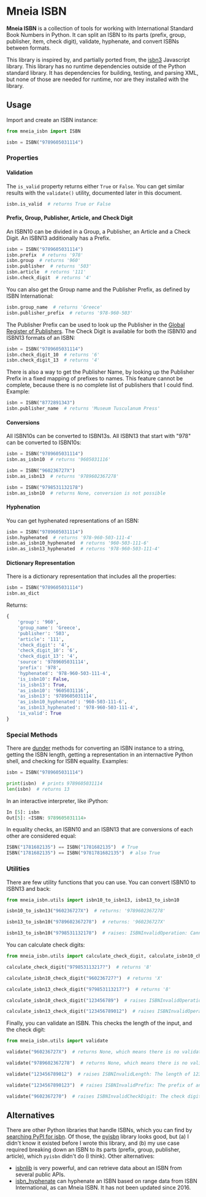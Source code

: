# Mneia ISBN #

**Mneia ISBN** is a collection of tools for working with International Standard Book Numbers in Python. It can split an
ISBN to its parts (prefix, group, publisher, item, check digit), validate, hyphenate, and convert ISBNs between formats.

This library is inspired by, and partially ported from, the [isbn3](https://github.com/inventaire/isbn3) Javascript
library. This library has no runtime dependencies outside of the Python standard library. It has dependencies for
building, testing, and parsing XML, but none of those are needed for runtime, nor are they installed with the library.

## Usage ##

Import and create an ISBN instance:

```python
from mneia_isbn import ISBN

isbn = ISBN("9789605031114")
```

### Properties ###

#### Validation ####

The `is_valid` property returns either `True` or `False`. You can get similar results with the `validate()` utility,
documented later in this document.

```python
isbn.is_valid  # returns True or False
```

#### Prefix, Group, Publisher, Article, and Check Digit ####

An ISBN10 can be divided in a Group, a Publisher, an Article and a Check Digit. An ISBN13 additionally has a Prefix.

```python
isbn = ISBN("9789605031114")
isbn.prefix  # returns '978'
isbn.group  # returns '960'
isbn.publisher  # returns '503'
isbn.article  # returns '111'
isbn.check_digit  # returns '4'
```

You can also get the Group name and the Publisher Prefix, as defined by ISBN International:

```python
isbn.group_name  # returns 'Greece'
isbn.publisher_prefix  # returns '978-960-503'
```

The Publisher Prefix can be used to look up the Publisher in the [Global Register of Publishers][2]. The Check Digit is
available for both the ISBN10 and ISBN13 formats of an ISBN:

```python
isbn = ISBN("9789605031114")
isbn.check_digit_10  # returns '6'
isbn.check_digit_13  # returns '4'
```

There is also a way to get the Publisher Name, by looking up the Publisher Prefix in a fixed mapping of prefixes to
names. This feature cannot be complete, because there is no complete list of publishers that I could find. Example:

```python
isbn = ISBN("8772891343")
isbn.publisher_name  # returns 'Museum Tusculanum Press'
```

#### Conversions ####

All ISBN10s can be converted to ISBN13s. All ISBN13 that start with "978" can be converted to ISBN10s:

```python
isbn = ISBN("9789605031114")
isbn.as_isbn10  # returns '9605031116'

isbn = ISBN("960236727X")
isbn.as_isbn13  # returns '9789602367278'

isbn = ISBN("9798531132178")
isbn.as_isbn10  # returns None, conversion is not possible
```

#### Hyphenation ####

You can get hyphenated representations of an ISBN:

```python
isbn = ISBN("9789605031114")
isbn.hyphenated  # returns '978-960-503-111-4'
isbn.as_isbn10_hyphenated  # returns '960-503-111-6'
isbn.as_isbn13_hyphenated  # returns '978-960-503-111-4'
```

#### Dictionary Representation ####

There is a dictionary representation that includes all the properties:

```python
isbn = ISBN("9789605031114")
isbn.as_dict
```

Returns:

```python
{
    'group': '960',
    'group_name': 'Greece',
    'publisher': '503',
    'article': '111',
    'check_digit': '4',
    'check_digit_10': '6',
    'check_digit_13': '4',
    'source': '9789605031114',
    'prefix': '978',
    'hyphenated': '978-960-503-111-4',
    'is_isbn10': False,
    'is_isbn13': True,
    'as_isbn10': '9605031116',
    'as_isbn13': '9789605031114',
    'as_isbn10_hyphenated': '960-503-111-6',
    'as_isbn13_hyphenated': '978-960-503-111-4',
    'is_valid': True
}
```

### Special Methods ###

There are [dunder](https://www.pythonmorsels.com/every-dunder-method/) methods for converting an ISBN instance to a
string, getting the ISBN length, getting a representation in an internactive Python shell, and checking for ISBN
equality. Examples:

```python
isbn = ISBN("9789605031114")

print(isbn)  # prints 9789605031114
len(isbn)  # returns 13
```

In an interactive interpreter, like iPython:

```python
In [5]: isbn
Out[5]: <ISBN: 9789605031114>
```

In equality checks, an ISBN10 and an ISBN13 that are conversions of each other are considered equal:

```python
ISBN("1781682135") == ISBN("1781682135")  # True
ISBN("1781682135") == ISBN("9781781682135")  # also True
```

### Utilities ###

There are few utility functions that you can use. You can convert ISBN10 to ISBN13 and back:

```python
from mneia_isbn.utils import isbn10_to_isbn13, isbn13_to_isbn10

isbn10_to_isbn13("960236727X")  # returns: '9789602367278'

isbn13_to_isbn10("9789602367278")  # returns: '960236727X'

isbn13_to_isbn10("9798531132178")  # raises: ISBNInvalidOperation: Cannot convert ISBN13 that starts with 979 to ISBN10.
```

You can calculate check digits:

```python
from mneia_isbn.utils import calculate_check_digit, calculate_isbn10_check_digit, calculate_isbn13_check_digit

calculate_check_digit("979853113217?")  # returns '8'

calculate_isbn10_check_digit("960236727?")  # returns 'X'

calculate_isbn13_check_digit("979853113217?")  # returns '8'

calculate_isbn10_check_digit("123456789")  # raises ISBNInvalidOperation: Cannot calculate check digit for ISBN10 because 123456789 is not 10 digits long.

calculate_isbn13_check_digit("123456789012")  # raises ISBNInvalidOperation: Cannot calculate check digit for ISBN13 because 123456789012 is not 13 digits long.
```

Finally, you can validate an ISBN. This checks the length of the input, and the check digit:

```python
from mneia_isbn.utils import validate

validate("960236727X")  # returns None, which means there is no validation issue

validate("9789602367278")  # returns None, which means there is no validation issue

validate("123456789012")  # raises ISBNInvalidLength: The length of 123456789012 is neither 10 nor 13, got length 12.

validate("1234567890123")  # raises ISBNInvalidPrefix: The prefix of an ISBN13 must be either 978 or 979.

validate("9602367270")  # raises ISBNInvalidCheckDigit: The check digit of 9602367270 is not valid, expected check digit X.
```

## Alternatives ##

There are other Python libraries that handle ISBNs, which you can find by [searching PyPI for isbn][1]. Of those, the
[pyisbn](https://pypi.org/project/pyisbn/) library looks good, but (a) I didn't know it existed before I wrote this
library, and (b) my use case required breaking down an ISBN to its parts (prefix, group, publisher, article), which
`pyisbn` didn't do (I think). Other alternatives:

*   [isbnlib](https://github.com/xlcnd/isbnlib) is very powerful, and can retrieve data about an ISBN from several
    public APIs.
*   [isbn_hyphenate](https://github.com/TorKlingberg/isbn_hyphenate) can hyphenate an ISBN based on range data from ISBN
    International, as can Mneia ISBN. It has not been updated since 2016.


<!-- Links -->

[1]: https://pypi.org/search/?q=isbn "Search PyPI for isbn"
[2]: https://grp.isbn-international.org/ "Global Register of Publishers"
